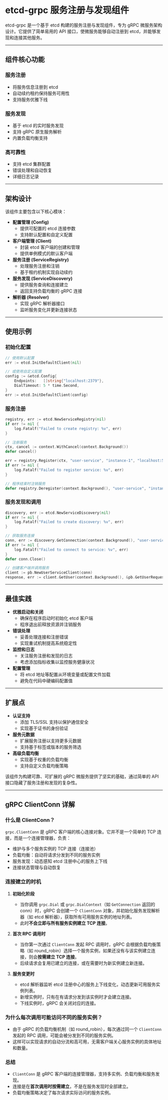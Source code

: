 # etcd-grpc 服务注册与发现组件

etcd-grpc 是一个基于 etcd 构建的服务注册与发现组件，专为 gRPC 微服务架构设计。它提供了简单易用的 API 接口，使微服务能够自动注册到 etcd，并能够发现和连接其他服务。

---

## 组件核心功能

### 服务注册
- 将服务信息注册到 etcd
- 自动续约租约保持服务可用性
- 支持服务优雅下线

### 服务发现
- 基于 etcd 的实时服务发现
- 支持 gRPC 原生服务解析
- 内置负载均衡支持

### 高可靠性
- 支持 etcd 集群配置
- 错误处理和自动恢复
- 详细日志记录

---

## 架构设计

该组件主要包含以下核心模块：

- **配置管理 (Config)**
  - 提供可配置的 etcd 连接参数
  - 支持默认配置和自定义配置
- **客户端管理 (Client)**
  - 封装 etcd 客户端的创建和管理
  - 提供单例模式的默认客户端
- **服务注册 (ServiceRegistry)**
  - 处理服务注册和注销
  - 基于租约机制实现自动续约
- **服务发现 (ServiceDiscovery)**
  - 提供服务查询和连接建立
  - 返回支持负载均衡的 gRPC 连接
- **解析器 (Resolver)**
  - 实现 gRPC 解析器接口
  - 监听服务变化并更新连接状态

---

## 使用示例

### 初始化配置

```go
// 使用默认配置
err := etcd.InitDefaultClient(nil)

// 或使用自定义配置
config := &etcd.Config{
    Endpoints:   []string{"localhost:2379"},
    DialTimeout: 5 * time.Second,
}
err := etcd.InitDefaultClient(config)
```

### 服务注册

```go
registry, err := etcd.NewServiceRegistry(nil)
if err != nil {
    log.Fatalf("Failed to create registry: %v", err)
}

// 注册服务
ctx, cancel := context.WithCancel(context.Background())
defer cancel()

err = registry.Register(ctx, "user-service", "instance-1", "localhost:50051")
if err != nil {
    log.Fatalf("Failed to register service: %v", err)
}

// 程序结束时注销服务
defer registry.Deregister(context.Background(), "user-service", "instance-1")
```

### 服务发现和调用

```go
discovery, err := etcd.NewServiceDiscovery(nil)
if err != nil {
    log.Fatalf("Failed to create discovery: %v", err)
}

// 获取服务连接
conn, err := discovery.GetConnection(context.Background(), "user-service")
if err != nil {
    log.Fatalf("Failed to connect to service: %v", err)
}
defer conn.Close()

// 创建客户端并调用服务
client := pb.NewUserServiceClient(conn)
response, err := client.GetUser(context.Background(), &pb.GetUserRequest{Id: "123"})
```

---

## 最佳实践

- **优雅启动和关闭**
  - 确保在程序启动时初始化 etcd 客户端
  - 程序退出前释放资源并注销服务
- **错误处理**
  - 妥善处理连接和注册错误
  - 实现重试机制提高系统稳定性
- **监控和日志**
  - 关注服务注册和发现的日志
  - 考虑添加指标收集以监控服务健康状况
- **配置管理**
  - 将 etcd 地址等配置从环境变量或配置文件加载
  - 避免在代码中硬编码配置值

---

## 扩展点

- **认证支持**
  - 添加 TLS/SSL 支持以保护通信安全
  - 实现基于证书的身份验证
- **服务元数据**
  - 扩展服务注册以支持更多元数据
  - 支持基于标签或版本的服务筛选
- **高级负载均衡**
  - 实现基于权重的负载均衡
  - 支持自定义负载均衡策略

该组件为构建可靠、可扩展的 gRPC 微服务提供了坚实的基础，通过简单的 API 接口隐藏了服务注册和发现的复杂性。

---

## gRPC ClientConn 详解

### 什么是 ClientConn？

`grpc.ClientConn` 是 gRPC 客户端的核心连接对象。它并不是一个简单的 TCP 连接，而是一个连接管理器，负责：

- 维护与多个服务实例的 TCP 连接（连接池）
- 负载均衡：自动将请求分发到不同的服务实例
- 服务发现：动态感知 etcd 注册中心的服务上下线
- 连接状态管理与自动恢复

### 连接建立的时机

1. **初始化阶段**
   - 当你调用 `grpc.Dial` 或 `grpc.DialContext`（如 `GetConnection` 返回的 conn）时，gRPC 会创建一个 `ClientConn` 对象，并初始化服务发现解析器（如 etcd 解析器），获取所有可用服务实例的地址列表。
   - 此时**不会立即与所有服务实例建立 TCP 连接**。

2. **首次 RPC 调用时**
   - 当你第一次通过 `ClientConn` 发起 RPC 调用时，gRPC 会根据负载均衡策略（如 round_robin）选择一个服务实例，如果还没有与该实例建立连接，则会**按需建立 TCP 连接**。
   - 后续请求会复用已建立的连接，或在需要时为新实例建立新连接。

3. **服务变更时**
   - etcd 解析器监听 etcd 注册中心的服务上下线变化，动态更新可用服务实例列表。
   - 新增实例时，只有在有请求分发到该实例时才会建立连接。
   - 下线实例时，gRPC 会关闭对应的连接。

### 为什么每次调用可能访问不同的服务实例？

- 由于 gRPC 的负载均衡机制（如 round_robin），每次通过同一个 `ClientConn` 发起的 RPC 调用，可能会被分发到不同的服务实例。
- 这样可以实现请求的自动分流和高可用，无需客户端关心服务实例的具体地址和数量。

### 总结

- `ClientConn` 是 gRPC 客户端的连接管理器，支持多实例、负载均衡和服务发现。
- 连接是在**首次调用时按需建立**，不是在服务发现时全部建立。
- 负载均衡策略决定了每次请求实际访问的服务实例。